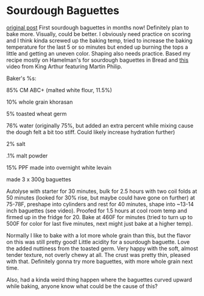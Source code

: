 # Sourdough Baguettes
[original post](https://old.reddit.com/r/Sourdough/comments/nxreg2/first_baguettes_a_in_while/)
First sourdough baguettes in months now! Definitely plan to bake more. Visually, could be better. I obviously need practice on scoring and I think kinda screwed up the baking temp, tried to increase the baking temperature for the last 5 or so minutes but ended up burning the tops a little and getting an uneven color. Shaping also needs practice. Based my recipe mostly on Hamelman's for sourdough baguettes in Bread and [this](https://www.youtube.com/watch?v=LiqEhzyc7zQ) video from King Arthur featuring Martin Philip.

Baker's %s:

85% CM ABC+ (malted white flour, 11.5%)

10% whole grain khorasan

5% toasted wheat germ

76% water (originally 75%, but added an extra percent while mixing cause the dough felt a bit too stiff. Could likely increase hydration further)

2% salt

.1% malt powder

15% PPF made into overnight white levain

made 3 x 300g baguettes

Autolyse with starter for 30 minutes, bulk for 2.5 hours with two coil folds at 50 minutes (looked for 30% rise, but maybe could have gone on further) at 75-78F, preshape into cylinders and rest for 40 minutes, shape into ~13-14 inch baguettes (see video). Proofed for 1.5 hours at cool room temp and firmed up in the fridge for 20. Bake at 460F for minutes (tried to turn up to 500F for color for last five minutes, next might just bake at a higher temp).

Normally I like to bake with a lot more whole grain than this, but the flavor on this was still pretty good! Little acidity for a sourdough baguette. Love the added nuttiness from the toasted germ. Very happy with the soft, almost tender texture, not overly chewy at all. The crust was pretty thin, pleased with that. Definitely gonna try more baguettes, with more whole grain next time.

Also, had a kinda weird thing happen where the baguettes curved upward while baking, anyone know what could be the cause of this?
